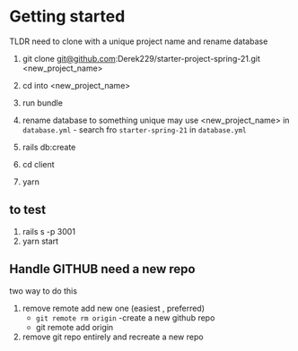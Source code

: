 # Getting started
TLDR need to clone with a unique project name and rename database

1. git clone git@github.com:Derek229/starter-project-spring-21.git <new_project_name>

2. cd  into <new_project_name>

3. run bundle 

4. rename database to something unique may use <new_project_name> in `database.yml` - search fro `starter-spring-21` in `database.yml` 

5. rails db:create
6. cd client
7. yarn

## to test 
1. rails s -p 3001
2. yarn start

## Handle GITHUB  need a new repo
 two way to do this 

1. remove remote add new one (easiest , preferred)
    - `git remote rm origin`
    -create a new github repo
    - git remote add origin <ssh link to repo>
2. remove git repo entirely and recreate a new repo